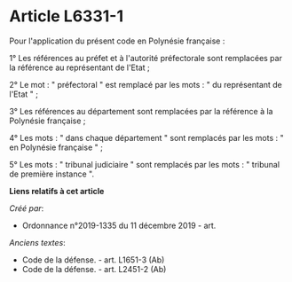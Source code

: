 # Article L6331-1

Pour l'application du présent code en Polynésie française : 

1° Les références au préfet et à l'autorité préfectorale sont remplacées par la référence au représentant de l'Etat ; 

2° Le mot : " préfectoral " est remplacé par les mots : " du représentant de l'Etat " ; 

3° Les références au département sont remplacées par la référence à la Polynésie française ; 

4° Les mots : " dans chaque département " sont remplacés par les mots : " en Polynésie française " ; 

5° Les mots : " tribunal judiciaire " sont remplacés par les mots : " tribunal de première instance ".

**Liens relatifs à cet article**

_Créé par_:

  - Ordonnance n°2019-1335 du 11 décembre 2019 - art.

_Anciens textes_:

  - Code de la défense. - art. L1651-3 (Ab)
  - Code de la défense. - art. L2451-2 (Ab)
